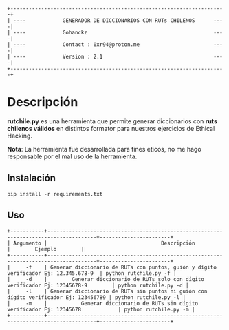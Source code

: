 
```
+----------------------------------------------------------------------+
| ----            GENERADOR DE DICCIONARIOS CON RUTs CHILENOS      ----|
| ----            Gohanckz                                         ----|
| ----            Contact : 0xr94@proton.me                        ----|
| ----            Version : 2.1                                    ----|
+----------------------------------------------------------------------+
```

# Descripción

**rutchile.py** es una herramienta que permite generar diccionarios con **ruts chilenos válidos** en distintos formator para nuestros ejercicios de Ethical Hacking.

**Nota**: La herramienta fue desarrollada para fines eticos, no me hago responsable por el mal uso de la herramienta.


## Instalación

```
pip install -r requirements.txt
```

## Uso

```
+-----------+--------------------------------------------------------------------------------------+-----------------------+
| Argumento |                                     Descripción                                      |        Ejemplo        |
+-----------+--------------------------------------------------------------------------------------+-----------------------+
|     -f    | Generar diccionario de RUTs con puntos, guión y dígito verificador Ej: 12.345.678-9  | python rutchile.py -f |
|     -d    |        Generar diccionario de RUTs solo con dígito verificador Ej: 12345678-9        | python rutchile.py -d |
|     -l    | Generar diccionario de RUTs sin puntos ni guión con dígito verificador Ej: 123456789 | python rutchile.py -l |
|     -m    |           Generar diccionario de RUTs sin dígito verificador Ej: 12345678            | python rutchile.py -m |
+-----------+--------------------------------------------------------------------------------------+-----------------------+
```
